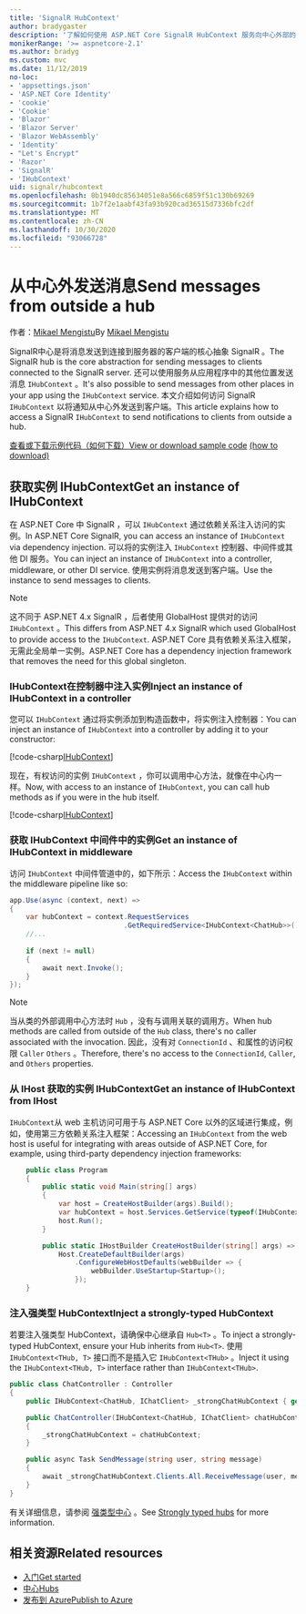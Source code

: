 ```yaml
---
title: 'SignalR HubContext'
author: bradygaster
description: '了解如何使用 ASP.NET Core SignalR HubContext 服务向中心外部的客户端发送通知。'
monikerRange: '>= aspnetcore-2.1'
ms.author: bradyg
ms.custom: mvc
ms.date: 11/12/2019
no-loc:
- 'appsettings.json'
- 'ASP.NET Core Identity'
- 'cookie'
- 'Cookie'
- 'Blazor'
- 'Blazor Server'
- 'Blazor WebAssembly'
- 'Identity'
- "Let's Encrypt"
- 'Razor'
- 'SignalR'
- 'IHubContext'
uid: signalr/hubcontext
ms.openlocfilehash: 0b1940dc85634051e8a566c6859f51c130b69269
ms.sourcegitcommit: 1b7f2e1aabf43fa93b920cad36515d7336bfc2df
ms.translationtype: MT
ms.contentlocale: zh-CN
ms.lasthandoff: 10/30/2020
ms.locfileid: "93066728"
---
```

# <a name="send-messages-from-outside-a-hub"></a><span data-ttu-id="f4f31-103">从中心外发送消息</span><span class="sxs-lookup"><span data-stu-id="f4f31-103">Send messages from outside a hub</span></span>

<span data-ttu-id="f4f31-104">作者：[Mikael Mengistu](https://twitter.com/MikaelM_12)</span><span class="sxs-lookup"><span data-stu-id="f4f31-104">By [Mikael Mengistu](https://twitter.com/MikaelM_12)</span></span>

<span data-ttu-id="f4f31-105">SignalR中心是将消息发送到连接到服务器的客户端的核心抽象 SignalR 。</span><span class="sxs-lookup"><span data-stu-id="f4f31-105">The SignalR hub is the core abstraction for sending messages to clients connected to the SignalR server.</span></span> <span data-ttu-id="f4f31-106">还可以使用服务从应用程序中的其他位置发送消息 `IHubContext` 。</span><span class="sxs-lookup"><span data-stu-id="f4f31-106">It's also possible to send messages from other places in your app using the `IHubContext` service.</span></span> <span data-ttu-id="f4f31-107">本文介绍如何访问 SignalR `IHubContext` 以将通知从中心外发送到客户端。</span><span class="sxs-lookup"><span data-stu-id="f4f31-107">This article explains how to access a SignalR `IHubContext` to send notifications to clients from outside a hub.</span></span>

<span data-ttu-id="f4f31-108">[查看或下载示例代码](https://github.com/dotnet/AspNetCore.Docs/tree/master/aspnetcore/signalr/hubcontext/sample/)[（如何下载）](xref:index#how-to-download-a-sample)</span><span class="sxs-lookup"><span data-stu-id="f4f31-108">[View or download sample code](https://github.com/dotnet/AspNetCore.Docs/tree/master/aspnetcore/signalr/hubcontext/sample/) [(how to download)](xref:index#how-to-download-a-sample)</span></span>

## <a name="get-an-instance-of-no-locihubcontext"></a><span data-ttu-id="f4f31-109">获取实例 IHubContext</span><span class="sxs-lookup"><span data-stu-id="f4f31-109">Get an instance of IHubContext</span></span>

<span data-ttu-id="f4f31-110">在 ASP.NET Core 中 SignalR ，可以 `IHubContext` 通过依赖关系注入访问的实例。</span><span class="sxs-lookup"><span data-stu-id="f4f31-110">In ASP.NET Core SignalR, you can access an instance of `IHubContext` via dependency injection.</span></span> <span data-ttu-id="f4f31-111">可以将的实例注入 `IHubContext` 控制器、中间件或其他 DI 服务。</span><span class="sxs-lookup"><span data-stu-id="f4f31-111">You can inject an instance of `IHubContext` into a controller, middleware, or other DI service.</span></span> <span data-ttu-id="f4f31-112">使用实例将消息发送到客户端。</span><span class="sxs-lookup"><span data-stu-id="f4f31-112">Use the instance to send messages to clients.</span></span>

> [!NOTE]
> <span data-ttu-id="f4f31-113">这不同于 ASP.NET 4.x SignalR ，后者使用 GlobalHost 提供对的访问 `IHubContext` 。</span><span class="sxs-lookup"><span data-stu-id="f4f31-113">This differs from ASP.NET 4.x SignalR which used GlobalHost to provide access to the `IHubContext`.</span></span> <span data-ttu-id="f4f31-114">ASP.NET Core 具有依赖关系注入框架，无需此全局单一实例。</span><span class="sxs-lookup"><span data-stu-id="f4f31-114">ASP.NET Core has a dependency injection framework that removes the need for this global singleton.</span></span>

### <a name="inject-an-instance-of-no-locihubcontext-in-a-controller"></a><span data-ttu-id="f4f31-115">IHubContext在控制器中注入实例</span><span class="sxs-lookup"><span data-stu-id="f4f31-115">Inject an instance of IHubContext in a controller</span></span>

<span data-ttu-id="f4f31-116">您可以 `IHubContext` 通过将实例添加到构造函数中，将实例注入控制器：</span><span class="sxs-lookup"><span data-stu-id="f4f31-116">You can inject an instance of `IHubContext` into a controller by adding it to your constructor:</span></span>

[!code-csharp[IHubContext](hubcontext/sample/Controllers/HomeController.cs?range=12-19,57)]

<span data-ttu-id="f4f31-117">现在，有权访问的实例 `IHubContext` ，你可以调用中心方法，就像在中心内一样。</span><span class="sxs-lookup"><span data-stu-id="f4f31-117">Now, with access to an instance of `IHubContext`, you can call hub methods as if you were in the hub itself.</span></span>

[!code-csharp[IHubContext](hubcontext/sample/Controllers/HomeController.cs?range=21-25)]

### <a name="get-an-instance-of-no-locihubcontext-in-middleware"></a><span data-ttu-id="f4f31-118">获取 IHubContext 中间件中的实例</span><span class="sxs-lookup"><span data-stu-id="f4f31-118">Get an instance of IHubContext in middleware</span></span>

<span data-ttu-id="f4f31-119">访问 `IHubContext` 中间件管道中的，如下所示：</span><span class="sxs-lookup"><span data-stu-id="f4f31-119">Access the `IHubContext` within the middleware pipeline like so:</span></span>

```csharp
app.Use(async (context, next) =>
{
    var hubContext = context.RequestServices
                            .GetRequiredService<IHubContext<ChatHub>>();
    //...
    
    if (next != null)
    {
        await next.Invoke();
    }
});
```

> [!NOTE]
> <span data-ttu-id="f4f31-120">当从类的外部调用中心方法时 `Hub` ，没有与调用关联的调用方。</span><span class="sxs-lookup"><span data-stu-id="f4f31-120">When hub methods are called from outside of the `Hub` class, there's no caller associated with the invocation.</span></span> <span data-ttu-id="f4f31-121">因此，没有对 `ConnectionId` 、和属性的访问权限 `Caller` `Others` 。</span><span class="sxs-lookup"><span data-stu-id="f4f31-121">Therefore, there's no access to the `ConnectionId`, `Caller`, and `Others` properties.</span></span>

### <a name="get-an-instance-of-no-locihubcontext-from-ihost"></a><span data-ttu-id="f4f31-122">从 IHost 获取的实例 IHubContext</span><span class="sxs-lookup"><span data-stu-id="f4f31-122">Get an instance of IHubContext from IHost</span></span>

<span data-ttu-id="f4f31-123">`IHubContext`从 web 主机访问可用于与 ASP.NET Core 以外的区域进行集成，例如，使用第三方依赖关系注入框架：</span><span class="sxs-lookup"><span data-stu-id="f4f31-123">Accessing an `IHubContext` from the web host is useful for integrating with areas outside of ASP.NET Core, for example, using third-party dependency injection frameworks:</span></span>

```csharp
    public class Program
    {
        public static void Main(string[] args)
        {
            var host = CreateHostBuilder(args).Build();
            var hubContext = host.Services.GetService(typeof(IHubContext<ChatHub>));
            host.Run();
        }

        public static IHostBuilder CreateHostBuilder(string[] args) =>
            Host.CreateDefaultBuilder(args)
                .ConfigureWebHostDefaults(webBuilder => {
                    webBuilder.UseStartup<Startup>();
                });
    }
```

### <a name="inject-a-strongly-typed-hubcontext"></a><span data-ttu-id="f4f31-124">注入强类型 HubContext</span><span class="sxs-lookup"><span data-stu-id="f4f31-124">Inject a strongly-typed HubContext</span></span>

<span data-ttu-id="f4f31-125">若要注入强类型 HubContext，请确保中心继承自 `Hub<T>` 。</span><span class="sxs-lookup"><span data-stu-id="f4f31-125">To inject a strongly-typed HubContext, ensure your Hub inherits from `Hub<T>`.</span></span> <span data-ttu-id="f4f31-126">使用 `IHubContext<THub, T>` 接口而不是插入它 `IHubContext<THub>` 。</span><span class="sxs-lookup"><span data-stu-id="f4f31-126">Inject it using the `IHubContext<THub, T>` interface rather than `IHubContext<THub>`.</span></span>

```csharp
public class ChatController : Controller
{
    public IHubContext<ChatHub, IChatClient> _strongChatHubContext { get; }

    public ChatController(IHubContext<ChatHub, IChatClient> chatHubContext)
    {
        _strongChatHubContext = chatHubContext;
    }

    public async Task SendMessage(string user, string message)
    {
        await _strongChatHubContext.Clients.All.ReceiveMessage(user, message);
    }
}
```

<span data-ttu-id="f4f31-127">有关详细信息，请参阅 [强类型中心](xref:signalr/hubs#strongly-typed-hubs) 。</span><span class="sxs-lookup"><span data-stu-id="f4f31-127">See [Strongly typed hubs](xref:signalr/hubs#strongly-typed-hubs) for more information.</span></span>

## <a name="related-resources"></a><span data-ttu-id="f4f31-128">相关资源</span><span class="sxs-lookup"><span data-stu-id="f4f31-128">Related resources</span></span>

* [<span data-ttu-id="f4f31-129">入门</span><span class="sxs-lookup"><span data-stu-id="f4f31-129">Get started</span></span>](xref:tutorials/signalr)
* [<span data-ttu-id="f4f31-130">中心</span><span class="sxs-lookup"><span data-stu-id="f4f31-130">Hubs</span></span>](xref:signalr/hubs)
* [<span data-ttu-id="f4f31-131">发布到 Azure</span><span class="sxs-lookup"><span data-stu-id="f4f31-131">Publish to Azure</span></span>](xref:signalr/publish-to-azure-web-app)
